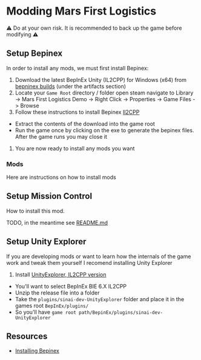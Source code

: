 # Modding Mars First Logistics

⚠ Do at your own risk. It is recommended to back up the game before modifying ⚠

## Setup Bepinex

In order to install any mods, we must first install Bepinex:

1. Download the latest BepInEx Unity (IL2CPP) for Windows (x64) from [bepninex builds](https://builds.bepinex.dev/projects/bepinex_be) (under the artifacts section)
1. Locate your `Game Root` directory / folder open steam navigate to Library -> Mars First Logistics Demo -> Right Click -> Properties -> Game Files -> Browse
1. Follow these instructions to install Bepinex [Il2CPP](https://docs.bepinex.dev/master/articles/user_guide/installation/unity_il2cpp.html)
  - Extract the contents of the download into the game root
  - Run the game once by clicking on the exe to generate the bepinex files. After the game runs you may close it
1. You are now ready to install any mods you want

### Mods

Here are instructions on how to install mods

## Setup Mission Control

How to install this mod.

TODO, in the meantime see [README.md](/README.md)

## Setup Unity Explorer

If you are developing mods or want to learn how the internals of the game work and tweak them yourself I recomend installing Unity Explorer


1. Install [UnityExplorer, IL2CPP version](https://github.com/sinai-dev/UnityExplorer)
  - You'll want to select BepInEx BIE 6.X IL2CPP
  - Unzip the release file into a folder
  - Take the `plugins/sinai-dev-UnityExplorer` folder and place it in the games root `BepInEx/plugins/`
  - So you'll have `game root path/BepinEx/plugins/sinai-dev-UnityExplorer`



## Resources

- [Installing Bepinex](https://docs.bepinex.dev/master/articles/user_guide/installation/index.html)